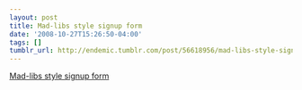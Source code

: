 ```yaml
---
layout: post
title: Mad-libs style signup form
date: '2008-10-27T15:26:50-04:00'
tags: []
tumblr_url: http://endemic.tumblr.com/post/56618956/mad-libs-style-signup-form
---
```

[Mad-libs style signup form](http://huffduffer.com/signup/)  
